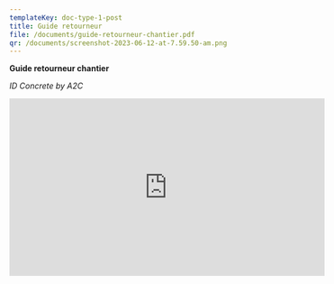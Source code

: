 ```yaml
---
templateKey: doc-type-1-post
title: Guide retourneur
file: /documents/guide-retourneur-chantier.pdf
qr: /documents/screenshot-2023-06-12-at-7.59.50-am.png
---
```

**Guide retourneur chantier**

*I﻿D Concrete by A2C*

<iframe width="560" height="315" src="https://www.youtube.com/embed/2KP680OfAL0?si=VctX2z75I2RS1ddA" title="YouTube video player" frameborder="0" allow="accelerometer; autoplay; clipboard-write; encrypted-media; gyroscope; picture-in-picture; web-share" allowfullscreen></iframe>